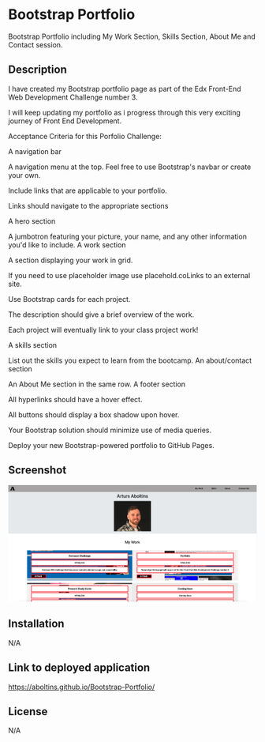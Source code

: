 # Bootstrap Portfolio

Bootstrap Portfolio including My Work Section, Skills Section, About Me and Contact session.

## Description

I have created my Bootstrap portfolio page as part of the Edx Front-End Web Development Challenge number 3.

I will keep updating my portfolio as i progress through this very exciting journey of Front End Development.

Acceptance Criteria for this Porfolio Challenge:

A navigation bar

A navigation menu at the top. Feel free to use Bootstrap's navbar or create your own.

Include links that are applicable to your portfolio.

Links should navigate to the appropriate sections

A hero section

A jumbotron featuring your picture, your name, and any other information you'd like to include.
A work section

A section displaying your work in grid.

If you need to use placeholder image use placehold.coLinks to an external site.

Use Bootstrap cards for each project.

The description should give a brief overview of the work.

Each project will eventually link to your class project work!

A skills section

List out the skills you expect to learn from the bootcamp.
An about/contact section

An About Me section in the same row.
A footer section

All hyperlinks should have a hover effect.

All buttons should display a box shadow upon hover.

Your Bootstrap solution should minimize use of media queries.

Deploy your new Bootstrap-powered portfolio to GitHub Pages.

## Screenshot 

![Screenshot of Arturs Bootstrap Portfolio](/images/bootstrap-portfolio-screenshot.png "Bootstrap Portfolio Screenshot")

## Installation

N/A

## Link to deployed application

https://aboltins.github.io/Bootstrap-Portfolio/

## License

N/A
